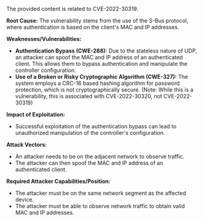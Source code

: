 The provided content is related to CVE-2022-30319.

**Root Cause:** The vulnerability stems from the use of the S-Bus protocol, where authentication is based on the client's MAC and IP addresses.

**Weaknesses/Vulnerabilities:**
*   **Authentication Bypass (CWE-288):** Due to the stateless nature of UDP, an attacker can spoof the MAC and IP address of an authenticated client. This allows them to bypass authentication and manipulate the controller configuration.
*   **Use of a Broken or Risky Cryptographic Algorithm (CWE-327):** The system employs a CRC-16 based hashing algorithm for password protection, which is not cryptographically secure. (Note: While this is a vulnerability, this is associated with CVE-2022-30320, not CVE-2022-30319)

**Impact of Exploitation:**
*   Successful exploitation of the authentication bypass can lead to unauthorized manipulation of the controller's configuration.

**Attack Vectors:**
*   An attacker needs to be on the adjacent network to observe traffic.
*   The attacker can then spoof the MAC and IP address of an authenticated client.

**Required Attacker Capabilities/Position:**
*   The attacker must be on the same network segment as the affected device.
*   The attacker must be able to observe network traffic to obtain valid MAC and IP addresses.
